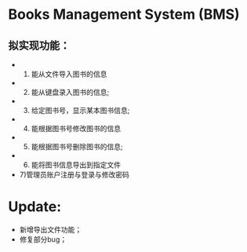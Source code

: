 #  Books Management System (BMS)
## 拟实现功能：
* 1) 能从文件导入图书的信息
* 2) 能从键盘录入图书的信息;
* 3) 给定图书号，显示某本图书信息;
 * 4) 能根据图书号修改图书的信息
 * 5) 能根据图书号删除图书的信息;
* 6) 能将图书信息导出到指定文件
* 7)管理员账户注册与登录与修改密码


# Update:
* 新增导出文件功能；
* 修复部分bug；
